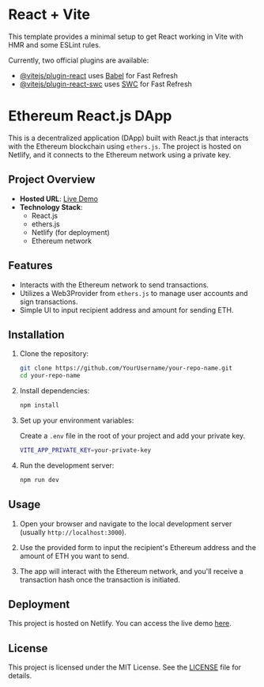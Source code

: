 # React + Vite

This template provides a minimal setup to get React working in Vite with HMR and some ESLint rules.

Currently, two official plugins are available:

- [@vitejs/plugin-react](https://github.com/vitejs/vite-plugin-react/blob/main/packages/plugin-react/README.md) uses [Babel](https://babeljs.io/) for Fast Refresh
- [@vitejs/plugin-react-swc](https://github.com/vitejs/vite-plugin-react-swc) uses [SWC](https://swc.rs/) for Fast Refresh

# Ethereum React.js DApp

This is a decentralized application (DApp) built with React.js that interacts with the Ethereum blockchain using `ethers.js`. The project is hosted on Netlify, and it connects to the Ethereum network using a private key.

## Project Overview

- **Hosted URL**: [Live Demo](https://main--bcrito.netlify.app/)
- **Technology Stack**:
  - React.js
  - ethers.js
  - Netlify (for deployment)
  - Ethereum network

## Features

- Interacts with the Ethereum network to send transactions.
- Utilizes a Web3Provider from `ethers.js` to manage user accounts and sign transactions.
- Simple UI to input recipient address and amount for sending ETH.

## Installation

1. Clone the repository:

    ```bash
    git clone https://github.com/YourUsername/your-repo-name.git
    cd your-repo-name
    ```

2. Install dependencies:

    ```bash
    npm install
    ```

3. Set up your environment variables:

    Create a `.env` file in the root of your project and add your private key.

    ```bash
    VITE_APP_PRIVATE_KEY=your-private-key
    ```

4. Run the development server:

    ```bash
    npm run dev
    ```

## Usage

1. Open your browser and navigate to the local development server (usually `http://localhost:3000`).

2. Use the provided form to input the recipient's Ethereum address and the amount of ETH you want to send.

3. The app will interact with the Ethereum network, and you'll receive a transaction hash once the transaction is initiated.

## Deployment

This project is hosted on Netlify. You can access the live demo [here](https://stupendous-centaur-b90375.netlify.app/).

## License

This project is licensed under the MIT License. See the [LICENSE](LICENSE) file for details.
